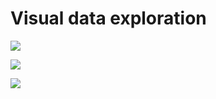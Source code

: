 # Visual data exploration


![](C:/Users/ZY/AppData/Local/RStudio/tmp/paste-5A2099BC.png)

![](C:/Users/ZY/AppData/Local/RStudio/tmp/paste-AC0F284E.png)

![](C:/Users/ZY/AppData/Local/RStudio/tmp/paste-65A6B26D.png)
